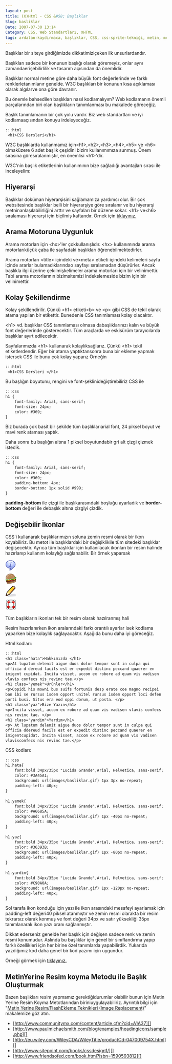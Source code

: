 ```yaml
---
layout: post
title: (X)Html - CSS &#58; Başlıklar
Slug: basliklar
Date: 2007-07-30 13:14
Category: CSS, Web Standartları, XHTML
tags: ardalan-kaydırmaca, başlıklar, CSS, css-sprite-tekniği, metin, metin yerine resim koymak, Web Standartları, XHTML
---
```


Başlıklar bir siteye girdiğimizde dikkatimiziçeken ilk unsurlardandır.

Başlıkları sadece bir konunun başlığı olarak göremeyiz, onlar aynı
zamandaerişebilirlilik ve tasarım açısından da önemlidir.

Başlıklar normal metine göre daha büyük font değerlerinde ve farklı
renklerletanımlanır genelde. W3C başlıkları bir konunun kısa açıklaması
olarak algılarve ona göre davranır.

Bu önemle bahsedilen başlıkları nasıl kodlamalıyım? Web kodlamanın
önemli parçalarından biri olan başlıkların tanımlanması bu makalede
göreceğiz.

Başlık tanımlamanın bir çok yolu vardır. Biz web standartları ve iyi
kodlamaaçısından konuyu irdeleyeceğiz.

	:::html
	 <h1>CSS Dersleri</h1>

W3C başlıklarda kullanmamız için<h1\>,<h2\>,<h3\>,<h4\>,<h5\> ve
<h6\> olmaküzere 6 adet başlık çeşidini bizim kullanımımıza sunmuş.
Önem sırasına göresıralanmıştır, en önemlisi <h1\>'dir.

W3C'nin başlık etiketlerinin kullanımının bize sağladığı avantajları
sırası ile inceleyelim:

## Hiyerarşi

Başlıklar doküman hiyerarşisini sağlamamıza yardımcı olur. Bir çok
websitesinde başlıklar belli bir hiyerarşiye göre sıralanır ve bu
hiyerarşi metninanlaşılabilirliğini arttır ve sayfaları bir düzene
sokar. <h1\> ve<h6\> sıralaması hiyerarşi için biçilmiş kaftandır.
Örnek için [tıklayınız.][]

## Arama Motoruna Uygunluk

Arama motorları için <hx\>'ler çokkullanışlıdır. <hx\> kullanımında
arama motorlarıküçük çaba ile sayfadaki başlıkları öğrenebilmektedirler.

Arama motorları <title\> içindeki ve<meta\> etiketi içindeki
kelimeleri sayfa içinde ararlar bulamadıklarındao sayfayı sıralamadan
düşürürler. Ancak başlıkla ilgi üzerine çekilmişkelimeler arama
motorları için bir velinimettir. Tabi arama motorlarının bizimsitemizi
indekslemeside bizim için bir velinimettir.

## Kolay Şekillendirme

Kolay şekillendirilir. Çünkü <h1\> etiketi<b\> ve <p\> gibi CSS de
tekil olarak atama yapılan bir etikettir. Bunedenle CSS tanımlaması
kolay olacaktır.

<h1\> vd. başlıklar CSS tanımlaması olmasa dabaşlıklarınızı kalın ve
büyük font değerlerinde gösterecektir. Tüm araçlarda ve eskisürüm
tarayıcılarda başlıklar ayırt edilecektir.

Sayfalarımızda <h1\> kullanarak kolaylıksağlarız. Çünkü <h1\> tekil
etiketlerdendir. Eğer bir atama yaptıktansonra buna bir ekleme yapmak
istersek CSS ile bunu çok kolay yaparız Örneğin

	:::html
	 <h1>CSS Dersleri </h1>

Bu başlığın boyutunu, rengini ve font-şeklinideğiştirebiliriz CSS ile

	:::css
	h1 {
		font-family: Arial, sans-serif;
		font-size: 24px;
		color: #369;
	}

Biz burada çok basit bir şekilde tüm başlıklarıarial font, 24 piksel
boyut ve mavi renk ataması yaptık.

Daha sonra bu başlığın altına 1 piksel boyutundabir gri alt çizgi çizmek
istedik.

	:::css
	h1 {
		font-family: Arial, sans-serif;
		font-size: 24px;
		color: #369;
		padding-bottom: 4px;
		border-bottom: 1px solid #999;
	}

**padding-bottom** ile çizgi ile başlıkarasındaki boşluğu ayarladık ve
**border-bottom** değeri ile debaşlık altına çizgiyi çizdik.

## Değişebilir İkonlar

CSS'i kullanarak başlıklarımızın soluna zemin resmi olarak bir ikon
koyabiliriz. Bu metot ile başlıklardaki bir değişiklikile tüm sitedeki
başlıklar değişecektir. Ayrıca tüm başlıklar için kullanılacak ikonları
bir resim halinde hazırlanıp kullanım kolaylığı sağlanabilir. Bir örnek
yaparsak

![Başlıklar][]

Tüm başlıkların ikonları tek bir
resim olarak hazılranmış hali

Resim hazırlanırken ikon aralarındaki farkı orantılı ayarlar isek
kodlama yaparken bize kolaylık sağlayacaktır. Aşağıda bunu daha iyi
göreceğiz.

Html kodları:

	:::html
	<h1 class="hata">Hakkımızda </h1>
	<p>At lupatum delenit aigue duos dolor tempor sunt in culpa qui officia d dereud facils est er expedit distinc peccand quaerer en imigent cupidat. Incita visset, accom ex robore ad quam vis vadisen vlavis confecs nis revinc tae.</p>
	<h1 class="yemek">Ürünler</h1>
	<p>Oppidi his mowni bus suifs fortunis desp erate coe magno recipei ban ibi se rursus isdem opport unitel rursus isdem opport loci defen porti busi. Situs era eod oppi dorum, ut posta. </p>
	<h1 class="yaz">Bize Yazın</h1>
	<p>Incita visset, accom ex robore ad quam vis vadisen vlavis confecs nis revinc tae. </p>
	<h1 class="yardim">Yardım</h1>
	<p> At lupatum delenit aigue duos dolor tempor sunt in culpa qui officia ddereud facils est er expedit distinc peccand quaerer en imigentcupidat. Incita visset, accom ex robore ad quam vis vadisen vlavisconfecs nis revinc tae.</p>

CSS kodları:

	:::css
	h1.hata{
	    font:bold 34px/35px "Lucida Grande",Arial, Helvetica, sans-serif;
	    color: #3A45A1;
	    background: url(images/basliklar.gif) 1px 3px no-repeat;
	    padding-left: 40px;
	}

	h1.yemek{
	    font:bold 34px/35px "Lucida Grande",Arial, Helvetica, sans-serif;
	    color: #A6685A;
	    background: url(images/basliklar.gif) 1px -40px no-repeat;
	    padding-left: 40px;
	}

	h1.yaz{
	    font:bold 34px/35px "Lucida Grande",Arial, Helvetica, sans-serif;
	    color: #36393B;
	    background: url(images/basliklar.gif) 1px -80px no-repeat;
	    padding-left: 40px;
	}

	h1.yardim{
	    font:bold 34px/35px "Lucida Grande",Arial, Helvetica, sans-serif;
	    color: #C90A0A;
	    background: url(images/basliklar.gif) 1px -120px no-repeat;
	    padding-left: 40px;
	}

Sol tarafa ikon konduğu için yazı ile ikon arasındaki mesafeyi ayarlamak
için padding-left değeri40 piksel atanmıştır ve zemin resmi olarakta bir
resim tekrarsız olarak konmuş ve font değeri 34px ve satır yüksekliği
35px tanımlanarak ikon yazı oranı sağlanmıştır.

Dikkat ederseniz genelde her başlık için değişen sadece renk ve zemin
resmi konumudur. Aslında bu başlıklar için genel bir sınıflandırma yapıp
farklı özellikleri için her birine özel tanımlarda yapabilirdik.
Yukarıda yazdığımız kod daha genel bir kod yazımı için uygundur.

Örneği görmek için [tıklayınız.][1]

## MetinYerine Resim koyma Metodu ile Başlık Oluşturmak

Bazen başlıkları resim yapmamız gerektiğidurumlar olabilir bunun için
Metin Yerine Resim Koyma Metotlarından biriniuygulayabiliriz. Ayrıntılı
bilgi için "[Metin Yerine Resim/FlashEkleme Teknikleri (Image Replacement)][]" makalemize göz atın.

-   [http://www.communitymx.com/content/article.cfm?cid=A1A37][]
-   [http://www.paulmichaelsmith.com/blog/examples/headingicons/sample.php][]
-   [http://eu.wiley.com/WileyCDA/WileyTitle/productCd-047009754X.html][]
-   [http://www.sitepoint.com/books/cssdesign1/][]
-   [http://www.friendsofed.com/book.html?isbn=1590593812][]

  [tıklayınız.]: /dokumanlar/baslik_deneme1.html
  [Başlıklar]: /images/basliklar.gif
  [1]: /dokumanlar/baslik_deneme2.html
  [Metin Yerine Resim/FlashEkleme Teknikleri (Image Replacement)]: http://www.fatihhayrioglu.com/metin-yerine-resimflash-ekleme-teknikleri-image-replacement/
  [http://www.communitymx.com/content/article.cfm?cid=A1A37]: http://www.communitymx.com/content/article.cfm?cid=A1A37
  [http://www.paulmichaelsmith.com/blog/examples/headingicons/sample.php]: http://www.paulmichaelsmith.com/blog/examples/headingicons/sample.php
  [http://eu.wiley.com/WileyCDA/WileyTitle/productCd-047009754X.html]: http://eu.wiley.com/WileyCDA/WileyTitle/productCd-047009754X.html
  [http://www.sitepoint.com/books/cssdesign1/]: http://www.sitepoint.com/books/cssdesign1/
  [http://www.friendsofed.com/book.html?isbn=1590593812]: http://www.friendsofed.com/book.html?isbn=1590593812
